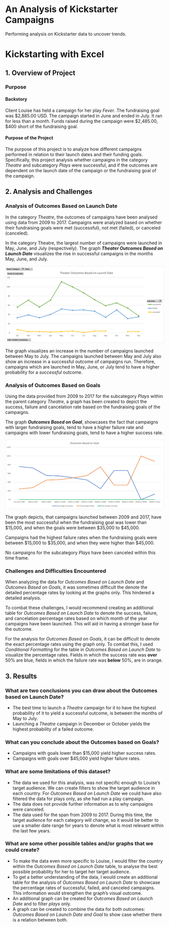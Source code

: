 # An Analysis of Kickstarter Campaigns
Performing analysis on Kickstarter data to uncover trends.

# Kickstarting with Excel

## 1. Overview of Project 

### Purpose 

#### Backstory
  Client Louise has held a campaign for her play *Fever*. The fundraising goal was $2,885.00 USD. The campaign started in June and ended in July. It ran for less than a month. Funds raised during the campaign were $2,485.00, $400 short of the fundraising goal. 

#### Purpose of the Project
  The purpose of this project is to analyze how different campaigns performed in relation to their launch dates and their funding goals. Specifically, this project analysis whether campaigns in the category *Theatre* and subcategory *Plays* were successful, and if the outcomes are dependent on the launch date of the campaign or the fundraising goal of the campaign.

## 2. Analysis and Challenges

### Analysis of Outcomes Based on Launch Date

In the category *Theatre*, the outcomes of campaigns have been analysed using data from 2009 to 2017. Campaigns were analyzed based on whether their fundraising goals were met (successful), not met (failed), or canceled (canceled). 

In the category Theatre, the largest number of campaigns were launched in May, June, and July (respectively). The graph ***Theater Outcomes Based on Launch Date*** visualizes the rise in successful campaigns in the months May, June, and July.

![***Theater Outcomes Based on Launch Date***](Resources/Theater_Outcomes_vs_Launch.png)

The graph visualizes an increase in the number of campaigns launched between May to July. The campaigns launched between May and July also show an increase in a successful outcome of campaigns run. Therefore, campaigns which are launched in May, June, or July tend to have a higher probability for a *successful* outcome. 


### Analysis of Outcomes Based on Goals

Using the data provided from 2009 to 2017 for the subcategory *Plays* within the parent category *Theatre*, a graph has been created to depict the success, failure and cancelation rate based on the fundraising goals of the campaigns.

The graph ***Outcomes Based on Goal***, showcases the fact that campaigns with larger fundraising goals, tend to have a higher failure rate and campaigns with lower fundraising goals, tend to have a higher success rate. 

![Outcomes Based on Goals](Resources/Outcomes_vs_Goals.png) 

The graph depicts, that campaigns launched between 2009 and 2017, have been the most successful when the fundraising goal was lower than $15,000, and when the goals were between $35,000 to $45,000. 

Campaigns had the highest failure rates when the fundraising goals were between $15,000 to $35,000, and when they were higher than $45,000. 

No campaigns for the subcategory *Plays* have been canceled within this time frame. 

### Challenges and Difficulties Encountered

When analyzing the data for *Outcomes Based on Launch Date* and *Outcomes Based on Goals*, it was sometimes difficult the denote the detailed percentage rates by looking at the graphs only. This hindered a detailed analysis. 

To combat these challenges, I would recommend creating an additional table for *Outcomes Based on Launch Date* to denote the success, failure, and cancelation percentage rates based on which month of the year campaigns have been launched. This will aid in having a stronger base for the outcome. 

For the analysis for *Outcomes Based on Goals*, it can be difficult to denote the exact percentage rates using the graph only. To combat this, I used *Conditional Formatting* for the table in *Outcomes Based on Launch Date* to visualize the percentage rates. Fields in which the success rate was **over** 50% are blue, fields in which the failure rate was **below** 50%, are in orange.

## 3. Results

### What are two conclusions you can draw about the Outcomes based on Launch Date?
- The best time to launch a *Theatre* campaign for it to have the highest probability of it to yield a successful outcome, is between the months of May to July. 
- Launching a *Theatre* campaign in December or October yields the highest probability of a failed outcome. 

### What can you conclude about the Outcomes based on Goals?
-	Campaigns with goals lower than $15,000 yield higher success rates. 
-	Campaigns with goals over $45,000 yield higher failure rates.

### What are some limitations of this dataset?
-	The data we used for this analysis, was not specific enough to Louise’s target audience. We can create filters to show the target audience in each country. For *Outcomes Based on Launch Date* we could have also filtered the data for plays only, as she had run a play campaign.
-	The data does not provide further information as to why campaigns were canceled.
-	The data used for the span from 2009 to 2017. During this time, the target audience for each category will change, so it would be better to use a smaller date range for years to denote what is most relevant within the last few years. 

### What are some other possible tables and/or graphs that we could create?
-	To make the data even more specific to Louise, I would filter the country within the *Outcomes Based on Launch Date* table, to analyse the best possible probability for her to target her target audience.
-	To get a better understanding of the data, I would create an additional table for the analysis of *Outcomes Based on Launch Date* to showcase the percentage rates of successful, failed, and canceled campaigns. This information would strengthen the graph’s visual outcome.
-	An additional graph can be created for *Outcomes Based on Launch Date* and to filter *plays* only. 
-	A graph can be created to combine the data for both outcomes: *Outcomes Based on Launch Date and Goal* to show case whether there is a relation between both. 
